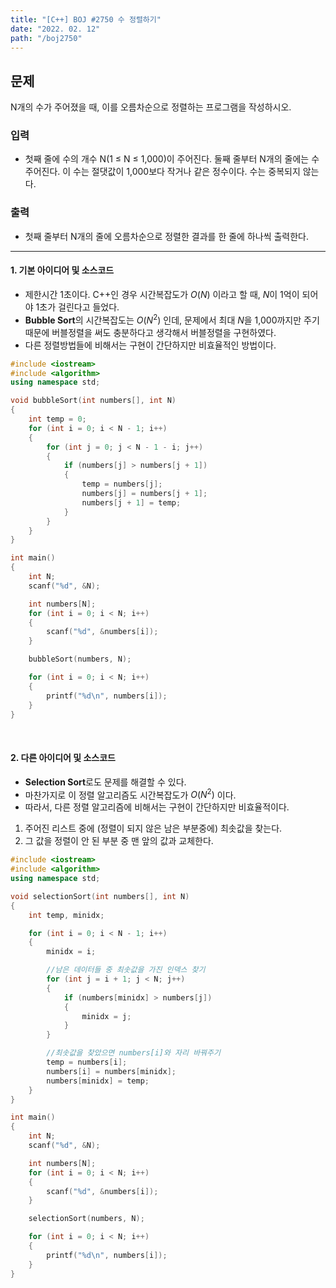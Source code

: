 ```yaml
---
title: "[C++] BOJ #2750 수 정렬하기"
date: "2022. 02. 12"
path: "/boj2750"
---
```


## 문제

N개의 수가 주어졌을 때, 이를 오름차순으로 정렬하는 프로그램을 작성하시오.

### 입력

- 첫째 줄에 수의 개수 N(1 ≤ N ≤ 1,000)이 주어진다. 둘째 줄부터 N개의 줄에는 수 주어진다. 이 수는 절댓값이 1,000보다 작거나 같은 정수이다. 수는 중복되지 않는다.

### 출력

- 첫째 줄부터 N개의 줄에 오름차순으로 정렬한 결과를 한 줄에 하나씩 출력한다.

<hr />

#### 1. 기본 아이디어 및 소스코드

- 제한시간 1초이다. C++인 경우 시간복잡도가 $O(N)$ 이라고 할 때, $N$이 1억이 되어야 1초가 걸린다고 들었다.
- **Bubble Sort**의 시간복잡도는 $O(N^2)$ 인데, 문제에서 최대 $N$을 1,000까지만 주기 때문에 버블정렬을 써도 충분하다고 생각해서 버블정렬을 구현하였다.
- 다른 정렬방법들에 비해서는 구현이 간단하지만 비효율적인 방법이다.

```cpp
#include <iostream>
#include <algorithm>
using namespace std;

void bubbleSort(int numbers[], int N)
{
    int temp = 0;
    for (int i = 0; i < N - 1; i++)
    {
        for (int j = 0; j < N - 1 - i; j++)
        {
            if (numbers[j] > numbers[j + 1])
            {
                temp = numbers[j];
                numbers[j] = numbers[j + 1];
                numbers[j + 1] = temp;
            }
        }
    }
}

int main()
{
    int N;
    scanf("%d", &N);

    int numbers[N];
    for (int i = 0; i < N; i++)
    {
        scanf("%d", &numbers[i]);
    }

    bubbleSort(numbers, N);

    for (int i = 0; i < N; i++)
    {
        printf("%d\n", numbers[i]);
    }
}
```

<br/>

#### 2. 다른 아이디어 및 소스코드

- **Selection Sort**로도 문제를 해결할 수 있다.
- 마찬가지로 이 정렬 알고리즘도 시간복잡도가 $O(N^2)$ 이다.
- 따라서, 다른 정렬 알고리즘에 비해서는 구현이 간단하지만 비효율적이다.

1. 주어진 리스트 중에 (정렬이 되지 않은 남은 부분중에) 최솟값을 찾는다.
1. 그 값을 정렬이 안 된 부분 중 맨 앞의 값과 교체한다.

```cpp
#include <iostream>
#include <algorithm>
using namespace std;

void selectionSort(int numbers[], int N)
{
    int temp, minidx;

    for (int i = 0; i < N - 1; i++)
    {
        minidx = i;

        //남은 데이터들 중 최솟값을 가진 인덱스 찾기
        for (int j = i + 1; j < N; j++)
        {
            if (numbers[minidx] > numbers[j])
            {
                minidx = j;
            }
        }

        //최솟값을 찾았으면 numbers[i]와 자리 바꿔주기
        temp = numbers[i];
        numbers[i] = numbers[minidx];
        numbers[minidx] = temp;
    }
}

int main()
{
    int N;
    scanf("%d", &N);

    int numbers[N];
    for (int i = 0; i < N; i++)
    {
        scanf("%d", &numbers[i]);
    }

    selectionSort(numbers, N);

    for (int i = 0; i < N; i++)
    {
        printf("%d\n", numbers[i]);
    }
}
```
